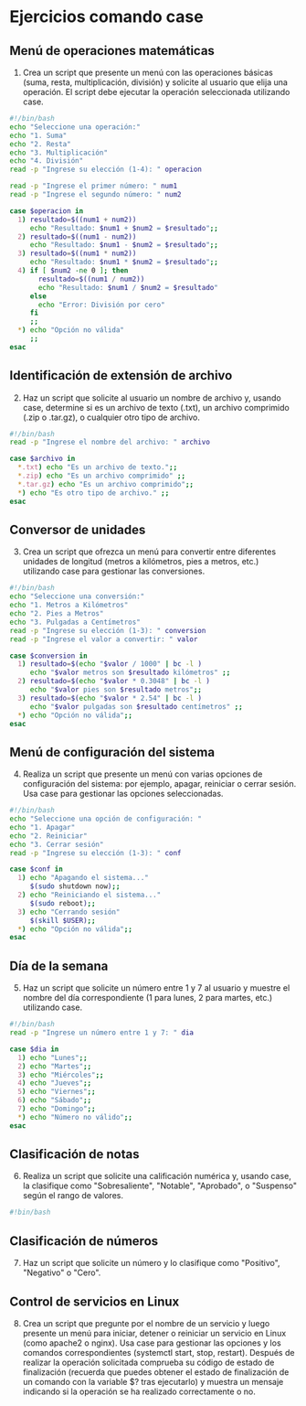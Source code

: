 # Ejercicios comando case
## Menú de operaciones matemáticas

1. Crea un script que presente un menú con las operaciones básicas (suma, resta, multiplicación, división) y solicite al usuario que elija una operación. El script debe ejecutar la operación seleccionada utilizando case.
   
```bash
#!/bin/bash
echo "Seleccione una operación:"
echo "1. Suma"
echo "2. Resta"
echo "3. Multiplicación"
echo "4. División"
read -p "Ingrese su elección (1-4): " operacion

read -p "Ingrese el primer número: " num1
read -p "Ingrese el segundo número: " num2

case $operacion in
  1) resultado=$((num1 + num2))
     echo "Resultado: $num1 + $num2 = $resultado";;
  2) resultado=$((num1 - num2))
     echo "Resultado: $num1 - $num2 = $resultado";;
  3) resultado=$((num1 * num2))
     echo "Resultado: $num1 * $num2 = $resultado";;
  4) if [ $num2 -ne 0 ]; then
       resultado=$((num1 / num2))
       echo "Resultado: $num1 / $num2 = $resultado"
     else
       echo "Error: División por cero"
     fi
     ;;
  *) echo "Opción no válida"
     ;;
esac
```

## Identificación de extensión de archivo

2. Haz un script que solicite al usuario un nombre de archivo y, usando case, determine si es un archivo de texto (.txt), un archivo comprimido (.zip o .tar.gz), o cualquier otro tipo de archivo.
```bash
#!/bin/bash
read -p "Ingrese el nombre del archivo: " archivo

case $archivo in
  *.txt) echo "Es un archivo de texto.";;
  *.zip) echo "Es un archivo comprimido" ;;
  *.tar.gz) echo "Es un archivo comprimido";;
  *) echo "Es otro tipo de archivo." ;;
esac
```

## Conversor de unidades

3. Crea un script que ofrezca un menú para convertir entre diferentes unidades de longitud (metros a kilómetros, pies a metros, etc.) utilizando case para gestionar las conversiones.
   
```bash
#!/bin/bash
echo "Seleccione una conversión:"
echo "1. Metros a Kilómetros"
echo "2. Pies a Metros"
echo "3. Pulgadas a Centímetros"
read -p "Ingrese su elección (1-3): " conversion
read -p "Ingrese el valor a convertir: " valor

case $conversion in
  1) resultado=$(echo "$valor / 1000" | bc -l )
     echo "$valor metros son $resultado kilómetros" ;;
  2) resultado=$(echo "$valor * 0.3048" | bc -l )
     echo "$valor pies son $resultado metros";;
  3) resultado=$(echo "$valor * 2.54" | bc -l )
     echo "$valor pulgadas son $resultado centímetros" ;;
  *) echo "Opción no válida";;
esac
```

## Menú de configuración del sistema

4. Realiza un script que presente un menú con varias opciones de configuración del sistema: por ejemplo, apagar, reiniciar o cerrar sesión. Usa case para gestionar las opciones seleccionadas.

```bash
#!/bin/bash
echo "Seleccione una opción de configuración: "
echo "1. Apagar"
echo "2. Reiniciar"
echo "3. Cerrar sesión"
read -p "Ingrese su elección (1-3): " conf

case $conf in
  1) echo "Apagando el sistema..."
     $(sudo shutdown now);;
  2) echo "Reiniciando el sistema..."
     $(sudo reboot);;
  3) echo "Cerrando sesión"
     $(skill $USER);;
  *) echo "Opción no válida";;
esac
```

## Día de la semana

5. Haz un script que solicite un número entre 1 y 7 al usuario y muestre el nombre del día correspondiente (1 para lunes, 2 para martes, etc.) utilizando case.
   
```bash
#!/bin/bash
read -p "Ingrese un número entre 1 y 7: " dia

case $dia in
  1) echo "Lunes";;
  2) echo "Martes";;
  3) echo "Miércoles";;
  4) echo "Jueves";;
  5) echo "Viernes";;
  6) echo "Sábado";;
  7) echo "Domingo";;
  *) echo "Número no válido";;
esac
```

## Clasificación de notas

6. Realiza un script que solicite una calificación numérica y, usando case, la clasifique como "Sobresaliente", "Notable", "Aprobado", o "Suspenso" según el rango de valores.

```bash
#!bin/bash

```   

## Clasificación de números
7. Haz un script que solicite un número y lo clasifique como "Positivo", "Negativo" o "Cero".
   

## Control de servicios en Linux
8. Crea un script que pregunte por el nombre de un servicio y luego presente un menú para iniciar, detener o reiniciar un servicio en Linux (como apache2 o nginx). Usa case para gestionar las opciones y los comandos correspondientes (systemctl start, stop, restart).
Después de realizar la operación solicitada comprueba su código de estado de finalización (recuerda que puedes obtener el estado de finalización de un comando con la variable $? tras ejecutarlo) y muestra un mensaje indicando si la operación se ha realizado correctamente o no.


